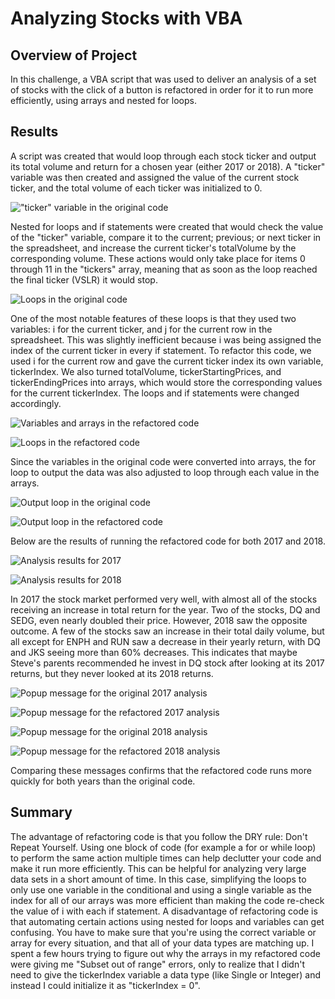 # Analyzing Stocks with VBA
 
## Overview of Project

In this challenge, a VBA script that was used to deliver an analysis of a set of stocks with the click of a button is refactored in order for it to run more efficiently, using arrays and nested for loops.

## Results

A script was created that would loop through each stock ticker and output its total volume and return for a chosen year (either 2017 or 2018). A "ticker" variable was then created and assigned the value of the current stock ticker, and the total volume of each ticker was initialized to 0.

!["ticker" variable in the original code](/Resources/Old_Code_Variables.png)

Nested for loops and if statements were created that would check the value of the "ticker" variable, compare it to the current; previous; or next ticker in the spreadsheet, and increase the current ticker's totalVolume by the corresponding volume. These actions would only take place for items 0 through 11 in the "tickers" array, meaning that as soon as the loop reached the final ticker (VSLR) it would stop. 

![Loops in the original code](/Resources/Old_Code_Loops.png)

One of the most notable features of these loops is that they used two variables: i for the current ticker, and j for the current row in the spreadsheet. This was slightly inefficient because i was being assigned the index of the current ticker in every if statement. To refactor this code, we used i for the current row and gave the current ticker index its own variable, tickerIndex. We also turned totalVolume, tickerStartingPrices, and tickerEndingPrices into arrays, which would store the corresponding values for the current tickerIndex. The loops and if statements were changed accordingly.

![Variables and arrays in the refactored code](/Resources/Refactored_Code_Arrays.png)

![Loops in the refactored code](/Resources/Refactored_Code_Loops.png)

Since the variables in the original code were converted into arrays, the for loop to output the data was also adjusted to loop through each value in the arrays.

![Output loop in the original code](/Resources/Old_Code_Output.png)

![Output loop in the refactored code](/Resources/Refactored_Code_Output.png)

Below are the results of running the refactored code for both 2017 and 2018.

![Analysis results for 2017](/Resources/VBA_Challenge_2017.png)

![Analysis results for 2018](/Resources/VBA_Challenge_2018.png)

In 2017 the stock market performed very well, with almost all of the stocks receiving an increase in total return for the year. Two of the stocks, DQ and SEDG, even nearly doubled their price. However, 2018 saw the opposite outcome. A few of the stocks saw an increase in their total daily volume, but all except for ENPH and RUN saw a decrease in their yearly return, with DQ and JKS seeing more than 60% decreases. This indicates that maybe Steve's parents recommended he invest in DQ stock after looking at its 2017 returns, but they never looked at its 2018 returns.

![Popup message for the original 2017 analysis](/Resources/2017_Popup_Old.png)

![Popup message for the refactored 2017 analysis](/Resources/2017_Popup_Refactored.png)

![Popup message for the original 2018 analysis](/Resources/2018_Popup_Old.png)

![Popup message for the refactored 2018 analysis](/Resources/2018_Popup_Refactored.png)

Comparing these messages confirms that the refactored code runs more quickly for both years than the original code.

## Summary

The advantage of refactoring code is that you follow the DRY rule: Don't Repeat Yourself. Using one block of code (for example a for or while loop) to perform the same action multiple times can help declutter your code and make it run more efficiently. This can be helpful for analyzing very large data sets in a short amount of time. In this case, simplifying the loops to only use one variable in the conditional and using a single variable as the index for all of our arrays was more efficient than making the code re-check the value of i with each if statement. A disadvantage of refactoring code is that automating certain actions using nested for loops and variables can get confusing. You have to make sure that you're using the correct variable or array for every situation, and that all of your data types are matching up. I spent a few hours trying to figure out why the arrays in my refactored code were giving me "Subset out of range" errors, only to realize that I didn't need to give the tickerIndex variable a data type (like Single or Integer) and instead I could initialize it as "tickerIndex = 0".